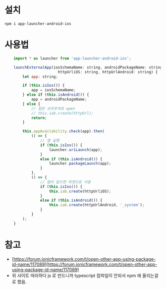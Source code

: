 # 설치
    npm i app-launcher-android-ios

# 사용법
```javascript
    import * as launcher from 'app-launcher-android-ios';

    launchExternalApp(iosSchemaName: string, androidPackageName: string, httpUrl: string, 
                        httpUrliOS: string, httpUrlAndroid: string) {
        let app: string;

        if (this.isIos()) {
            app = iosSchemaName;
        } else if (this.isAndroid()) {
            app = androidPackageName;
        } else {
            // 일반 브라우져로 open
            // this.iab.create(httpUrl);
            return;
        }

        this.appAvailability.check(app).then(
            () => {
                // 앱 실행
                if (this.isIos()) {
                    launcher.uriLaunch(app);
                }
                else if (this.isAndroid()) {
                    launcher.packageLaunch(app);
                }
            },
            () => {
                // 앱이 없으면 마켓으로 이동
                if (this.isIos()) {
                    this.iab.create(httpUrliOS);
                }
                else if (this.isAndroid()) {
                    this.iab.create(httpUrlAndroid, '_system');
                }
            }
        );
    }
```

# 참고
  - [https://forum.ionicframework.com/t/open-other-app-using-package-id-name/117089](https://forum.ionicframework.com/t/open-other-app-using-package-id-name/117089)
  - 위 사이트 따라하다 js 로 만드니까 typescript 컴파일이 안되서 npm 에 올리는걸로 했음.
